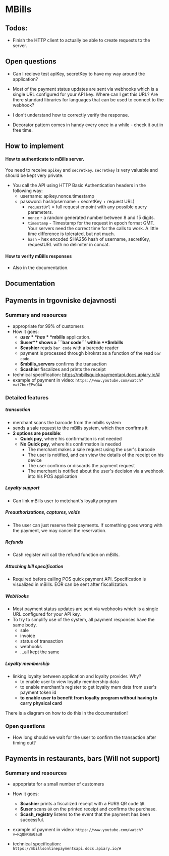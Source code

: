 # MBills

## Todos:

- Finish the HTTP client to actually be able to create requests to the server.

## Open questions

- Can I recieve test apiKey, secretKey to have my way around the application?

- Most of the payment status updates are sent via webhooks which is a single URL configured for your API key. Where can I get this URL? Are there standard libraries for languages that can be used to connect to the webhook?

- I don't understand how to correctly verify the response.

- Decorator pattern comes in handy every once in a while - check it out in free time.

## How to implement

#### How to authenticate to mBills server.

You need to receive ```apikey``` and ```secretkey```. ```secretkey``` is very valuable and should be kept very private.
 
- You call the API using HTTP Basic Authentication headers in the following way:
	- username: apikey.nonce.timestamp
	- password: hash(username + secretKey + request URL)
		- ```requestUrl``` = full request enpoint with any possible query parameters.
		- ```nonce``` - a random generated number between 8 and 15 digits.
		- ```timestamp``` - Timestamp for the request in epoch format GMT. Your servers need the correct time for the calls to work. A little time difference is tolerated, but not much.
		- ```hash``` - hex encoded SHA256 hash of username, secretKey, requestURL with no delimiter in concat.

#### How to verify mBills responses

- Also in the documentation.
		
## Documentation

## Payments in trgovniske dejavnosti

### Summary and resources

- appropriate for 99% of customers
- How it goes:
	- **$user** has **$mbills** application.
	- **$user** shows a ```bar code``` within **$mbills**
	- **$cashier** reads ```bar code``` with a barcode reader
	- payment is processed through birokrat as a function of the read ```bar code```.
	- **$mbills_servers** confirms the transaction
	- **$cashier** fiscalizes and prints the receipt
- technical specification: https://mbillsquickpaymentapi.docs.apiary.io/#
- example of payment in video: ```https://www.youtube.com/watch?v=t7burEPvOAA```


### Detailed features

##### transaction
- merchant scans the barcode from the mbills system
- sends a sale request to the mBills system, which then confirms it
- **2 options are possible**:
	- **Quick pay**, where his confirmation is not needed
	- **No Quick pay**, where his confirmation is needed
		- The merchant makes a sale request using the user's barcode
		- The user is notified, and can view the details of the receipt on his device
		- The user confirms or discards the payment request
		- The merchant is notified about the user's decision via a webhook into his POS application

##### Loyalty support

- Can link mBills user to metchant's loyalty program

##### Preauthorizations, captures, voids

- The user can just reserve their payments. If something goes wrong with the payment, we may cancel the reservation.

##### Refunds

- Cash register will call the refund function on mBills.

##### Attaching bill specification

- Required before calling POS quick payment API. Specification is visualized in mBills. EOR can be sent after fiscallization.

##### WebHooks

- Most payment status updates are sent via webhooks which is a single URL configured for your API key.
- To try to simplify use of the system, all payment responses have the same body.
	- sale
	- invoice
	- status of transaction
	- webhooks
	- ...all kept the same

##### Loyalty membership

- linking loyalty between application and loyalty provider. Why?
	- to enable user to view loyalty membership data
	- to enable merchant's register to get loyalty mem data from user's payment token id
	- **to enable user to benefit from loyalty program without having to carry physical card**

There is a diagram on how to do this in the documentation!

### Open questions



- How long should we wait for the user to confirm the transaction after timing out?

## Payments in restaurants, bars (Will not support)

### Summary and resources

- appopriate for a small number of customers
- How it goes:
	- **$cashier** prints a fiscalized receipt with a FURS QR code ```QR```.
	- **$user** scans ```QR``` on the printed receipt and confirms the purchase.
	- **$cash_registry** listens to the event that the payment has been successful.
- example of payment in video: ```https://www.youtube.com/watch?v=RqQkKWo0au0```

- technical specification: ```https://mbillsonlinepaymentsapi.docs.apiary.io/#```